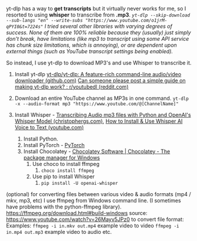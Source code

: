 yt-dlp has a way to **get transcripts** but it virtually never works for me, so I resorted to using **whisper** to transcribe from **.mp3**.
	 *`yt-dlp --skip-download --sub-langs "en" --write-subs "https://www.youtube.com/o1jrM-qPYI0&t=7224s"`
	 I tried several other libraries with varying degrees of success. None of them are 100% reliable because they (usually) just simply don't break, have limitations (like mp3 to transcript using some API service has chunk size limitations, which is annoying), or are dependent upon external things (such as YouTube transcript settings being enabled).*

So instead, I use yt-dlp to download  MP3's and use Whisper to transcribe it.

1) Install yt-dlp
	[yt-dlp/yt-dlp: A feature-rich command-line audio/video downloader (github.com)](https://github.com/yt-dlp/yt-dlp)
	[Can someone please post a simple guide on making yt-dlp work? : r/youtubedl (reddit.com)](https://www.reddit.com/r/youtubedl/comments/qzqzaz/can_someone_please_post_a_simple_guide_on_making/)

2) Download an entire YouTube channel as MP3s in one command.
`yt-dlp -x --audio-format mp3 "https://www.youtube.com/@[ChannelName]"`

3) Install Whisper - [Transcribing Audio mp3 files with Python and OpenAI's Whisper Model (christophergs.com)](https://christophergs.com/blog/ai-podcast-transcription-whisper), [How to Install & Use Whisper AI Voice to Text (youtube.com)](https://www.youtube.com/watch?v=ABFqbY_rmEk)
	1) Install Python.
	2) Install PyTorch - [PyTorch](https://pytorch.org/)
	3) Install Chocolatey - [Chocolatey Software | Chocolatey - The package manager for Windows](https://chocolatey.org/)
		1) Use choco to install ffmpeg
			1) `choco install ffmpeg`
		2) Use pip to install Whisper
			1) `pip install -U openai-whisper`

(optional) for converting files between various video & audio formats (mp4 / mkv, mp3, etc) I use ffmpeg from Windows command line. (I sometimes have problems with the python-ffmpeg library).
https://ffmpeg.org/download.html#build-windows
source: https://www.youtube.com/watch?v=26Mayv5JPz0
to convert file format:
Examples:
`ffmpeg -i in.mkv out.mp4` example video to video
`ffmpeg -i in.mp4 out.mp3` example video to audio
etc.

